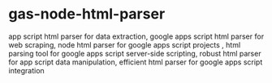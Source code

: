 # gas-node-html-parser
app script html parser for data extraction, google apps script html parser for web scraping, node html parser for google apps script projects , html parsing tool for google apps script server-side scripting, robust html parser for app script data manipulation, efficient html parser for google apps script integration 
